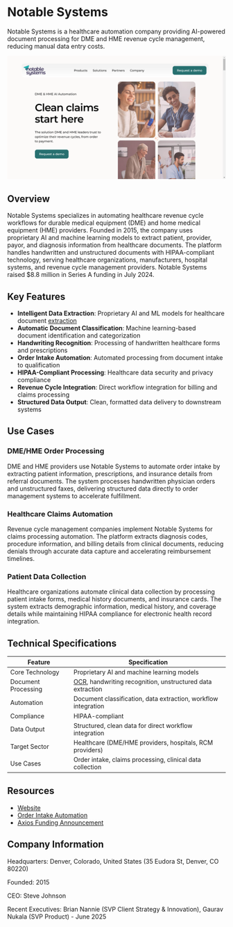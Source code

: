 # Notable Systems

Notable Systems is a healthcare automation company providing AI-powered document processing for DME and HME revenue cycle management, reducing manual data entry costs.

![Notable Systems](assets/notable-systems.png)


## Overview

Notable Systems specializes in automating healthcare revenue cycle workflows for durable medical equipment (DME) and home medical equipment (HME) providers. Founded in 2015, the company uses proprietary AI and machine learning models to extract patient, provider, payor, and diagnosis information from healthcare documents. The platform handles handwritten and unstructured documents with HIPAA-compliant technology, serving healthcare organizations, manufacturers, hospital systems, and revenue cycle management providers. Notable Systems raised $8.8 million in Series A funding in July 2024.

## Key Features

- **Intelligent Data Extraction**: Proprietary AI and ML models for healthcare document [extraction](../../capabilities/extraction/index.md)
- **Automatic Document Classification**: Machine learning-based document identification and categorization
- **Handwriting Recognition**: Processing of handwritten healthcare forms and prescriptions
- **Order Intake Automation**: Automated processing from document intake to qualification
- **HIPAA-Compliant Processing**: Healthcare data security and privacy compliance
- **Revenue Cycle Integration**: Direct workflow integration for billing and claims processing
- **Structured Data Output**: Clean, formatted data delivery to downstream systems

## Use Cases

### DME/HME Order Processing
DME and HME providers use Notable Systems to automate order intake by extracting patient information, prescriptions, and insurance details from referral documents. The system processes handwritten physician orders and unstructured faxes, delivering structured data directly to order management systems to accelerate fulfillment.

### Healthcare Claims Automation
Revenue cycle management companies implement Notable Systems for claims processing automation. The platform extracts diagnosis codes, procedure information, and billing details from clinical documents, reducing denials through accurate data capture and accelerating reimbursement timelines.

### Patient Data Collection
Healthcare organizations automate clinical data collection by processing patient intake forms, medical history documents, and insurance cards. The system extracts demographic information, medical history, and coverage details while maintaining HIPAA compliance for electronic health record integration.

## Technical Specifications

| Feature | Specification |
|---------|---------------|
| Core Technology | Proprietary AI and machine learning models |
| Document Processing | [OCR](../../capabilities/ocr/index.md), handwriting recognition, unstructured data extraction |
| Automation | Document classification, data extraction, workflow integration |
| Compliance | HIPAA-compliant |
| Data Output | Structured, clean data for direct workflow integration |
| Target Sector | Healthcare (DME/HME providers, hospitals, RCM providers) |
| Use Cases | Order intake, claims processing, clinical data collection |

## Resources

- [Website](https://notablesystems.com)
- [Order Intake Automation](https://notablesystems.com/order-intake)
- [Axios Funding Announcement](https://www.axios.com/pro/health-tech-deals/2024/07/18/noteable-systems-automated-document-processing)

## Company Information

Headquarters: Denver, Colorado, United States (35 Eudora St, Denver, CO 80220)

Founded: 2015

CEO: Steve Johnson

Recent Executives: Brian Nannie (SVP Client Strategy & Innovation), Gaurav Nukala (SVP Product) - June 2025 